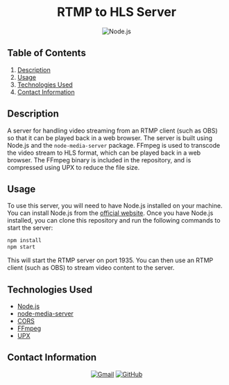 <h1 align="center"> 
    RTMP to HLS Server
</h1>


<p align="center">
    <img src="https://img.shields.io/badge/Node.js-339933.svg?style=for-the-badge&logo=nodedotjs&logoColor=white" alt="Node.js">
</p>

## Table of Contents
1. [Description](#description)
2. [Usage](#usage)
3. [Technologies Used](#technologies-used)
4. [Contact Information](#contact-information)

## Description
A server for handling video streaming from an RTMP client (such as OBS) so that it can be played back in a web browser. The server is built using Node.js and the `node-media-server` package. FFmpeg is used to transcode the video stream to HLS format, which can be played back in a web browser. The FFmpeg binary is included in the repository, and is compressed using UPX to reduce the file size.

## Usage
To use this server, you will need to have Node.js installed on your machine. You can install Node.js from the [official website](https://nodejs.org/en/). Once you have Node.js installed, you can clone this repository and run the following commands to start the server:

```bash
npm install
npm start
```

This will start the RTMP server on port 1935. You can then use an RTMP client (such as OBS) to stream video content to the server.

## Technologies Used
* [Node.js](https://nodejs.org/en/)
* [node-media-server](https://www.npmjs.com/package/node-media-server)
* [CORS](https://www.npmjs.com/package/cors)
* [FFmpeg](https://www.ffmpeg.org/)
* [UPX](https://upx.github.io/)

## Contact Information
<p align="center">
    <a href="mailto:cwchilvers@gmail.com"><img src="https://img.shields.io/badge/Gmail-D14836?style=for-the-badge&logo=gmail&logoColor=white" alt="Gmail"></a>
    <a href="https://github.com/cwchilvers"><img src="https://img.shields.io/badge/GitHub-181717.svg?style=for-the-badge&logo=GitHub&logoColor=white" alt="GitHub"></a>
</p>
